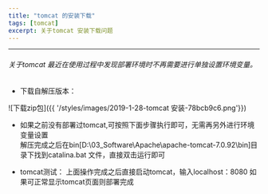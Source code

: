 ```yaml
---
title: "tomcat 的安装下载"
tags: [tomcat]
excerpt: 关于tomcat 安装下载问题
---
```

---------------------------

###### 关于tomcat 最近在使用过程中发现部署环境时不再需要进行单独设置环境变量。

* 下载自解压版本：


![下载zip包]({{ '/styles/images/2019-1-28-tomcat 安装-78bcb9c6.png'}})
* 如果之前没有部署过tomcat,可按照下面步骤执行即可，无需再另外进行环境变量设置   
解压完成之后在bin[D:\03_Software\Apache\apache-tomcat-7.0.92\bin]目录下找到catalina.bat 文件，直接双击运行即可


* tomcat测试：
上面操作完成之后直接启动tomcat，输入localhost：8080 如果可正常显示tomcat页面则部署完成
